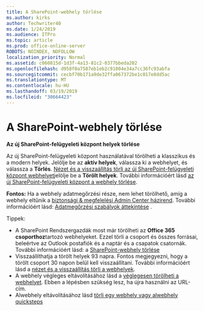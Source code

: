 ```yaml
---
title: A SharePoint-webhely törlése
ms.author: kirks
author: Techwriter40
ms.date: 1/24/2019
ms.audience: ITPro
ms.topic: article
ms.prod: office-online-server
ROBOTS: NOINDEX, NOFOLLOW
localization_priority: Normal
ms.assetid: c060815d-1d3f-4a13-81c2-0377bbeda202
ms.openlocfilehash: d958f0a7587eb1eb2c91004e34a7cc36fc93abfa
ms.sourcegitcommit: cecbf70b171a9de32ffa067372be1c017e8dd5ac
ms.translationtype: MT
ms.contentlocale: hu-HU
ms.lasthandoff: 03/19/2019
ms.locfileid: "30664423"
---
```

# <a name="delete-a-sharepoint-site"></a>A SharePoint-webhely törlése
 **Az új SharePoint-felügyeleti központ helyek törlése**
  
Az új SharePoint-felügyeleti központ használatával törölheti a klasszikus és a modern helyek. Jelölje be az **aktív helyek**, válassza ki a webhelyet, és válassza a **Törlés**. [Nézet és a visszaállítás törli az új SharePoint-felügyeleti központ webhelyet](https://docs.microsoft.com/sharepoint/view-and-restore-deleted-sites-in-new-admin-center)jelölje be a **Törölt helyek**. További információért lásd [az új SharePoint-felügyeleti központ a webhely törlése](https://docs.microsoft.com/en-us/sharepoint/delete-site-collection#delete-a-site-in-the-new-sharepoint-admin-center).
  
**Fontos:** Ha a webhely adatmegőrzési része, nem lehet törölhető, amíg a webhely eltűnik a [biztonsági &amp; megfelelési Admin Center házirend](https://protection.office.com/?rfr=AdminCenter#/homepage). További információért lásd: [Adatmegőrzési szabályok áttekintése](https://docs.microsoft.com/office365/securitycompliance/retention-policies#content-in-onedrive-accounts-and-sharepoint-sites) . 
  
Tippek:
- A SharePoint Rendszergazdák most már törölheti az **Office 365 csoporthoz**tartozó webhelyeket. Ezzel törli a csoport és összes forrásai, beleértve az Outlook postafiók és a naptár és a csapatok csatornák. További információért lásd: a [SharePoint-webhely törlése](https://docs.microsoft.com/sharepoint/manage-sites-in-new-admin-center#delete-a-site)
- Visszaállíthatja a törölt helyek 93 napra. Fontos megjegyezni, hogy a törölt csoport 30 napon belül kell visszaállítani. További információért lásd a [nézet és a visszaállítás törli a webhelyek](https://docs.microsoft.com/sharepoint/view-and-restore-deleted-sites-in-new-admin-center).
- A webhely végleges eltávolításához lásd a [véglegesen törölheti a webhelyet](https://docs.microsoft.com/en-us/sharepoint/delete-site-collection#permanently-delete-a-site). Ebben a lépésben szükség lesz, ha újra használni az URL-cím. 
- Alwebhely eltávolításához lásd [törli egy webhely vagy alwebhely quicksteps](https://support.office.com/en-us/article/Delete-a-SharePoint-site-or-subsite-bc37b743-0cef-475e-9a8c-8fc4d40179fb#__bkmkshortcut)
  